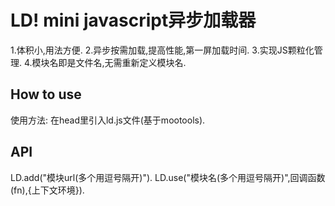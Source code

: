 LD! mini javascript异步加载器
=========

1.体积小,用法方便.
2.异步按需加载,提高性能,第一屏加载时间.
3.实现JS颗粒化管理.
4.模块名即是文件名,无需重新定义模块名.

How to use
-------

使用方法: 在head里引入ld.js文件(基于mootools).

API
-------
LD.add("模块url(多个用逗号隔开)").
LD.use("模块名(多个用逗号隔开)",回调函数(fn),{上下文环境}).
